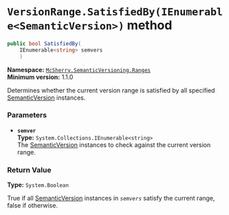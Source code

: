 # `VersionRange.SatisfiedBy(IEnumerable<SemanticVersion>)` method

```c#
public bool SatisfiedBy(
    IEnumerable<string> semvers
    )
```

**Namespace:** [`McSherry.SemanticVersioning.Ranges`][1]  
**Minimum version:** 1.1.0

[1]: ../

Determines whether the current version range is satisfied
by all specified [SemanticVersion][2] instances.

[2]: ../SemanticVersion


### Parameters

- **`semver`**  
  **Type:** `System.Collections.IEnumerable<string>`  
  The [SemanticVersion][2] instances to check against the current
  version range.
  

### Return Value

**Type:** `System.Boolean`

True if all [SemanticVersion][2] instances in _`semvers`_ satisfy the
current range, false if otherwise.